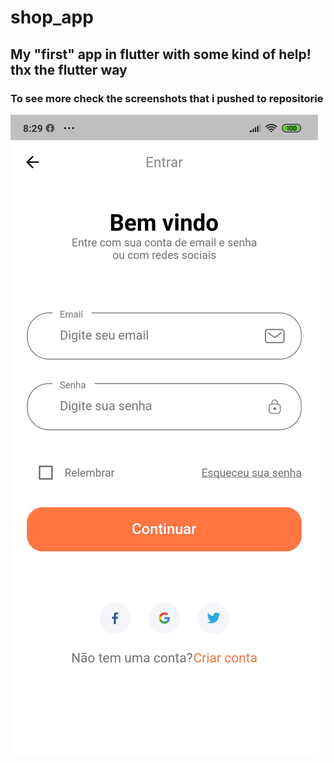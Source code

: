 # shop_app

## My "first" app in flutter with some kind of help! thx the flutter way 

### To see more check the screenshots that i pushed to repositorie

![Print](https://github.com/tiagoguiu/shop_app/blob/master/Screenshot_2020-09-01-20-29-26-948_com.example.shop_app.jpg)





